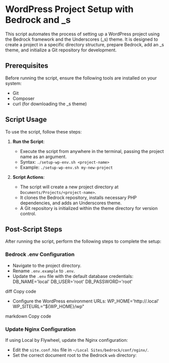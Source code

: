 # WordPress Project Setup with Bedrock and _s

This script automates the process of setting up a WordPress project using the Bedrock framework and the Underscores (_s) theme. It is designed to create a project in a specific directory structure, prepare Bedrock, add an _s theme, and initialize a Git repository for development.

## Prerequisites

Before running the script, ensure the following tools are installed on your system:

- Git
- Composer
- curl (for downloading the _s theme)

## Script Usage

To use the script, follow these steps:

1. **Run the Script**:
   - Execute the script from anywhere in the terminal, passing the project name as an argument.
   - Syntax: `./setup-wp-env.sh <project-name>`
   - Example: `./setup-wp-env.sh my-new-project`

2. **Script Actions**:
   - The script will create a new project directory at `Documents/Projects/<project-name>`.
   - It clones the Bedrock repository, installs necessary PHP dependencies, and adds an Underscores theme.
   - A Git repository is initialized within the theme directory for version control.

## Post-Script Steps

After running the script, perform the following steps to complete the setup:

### Bedrock .env Configuration

- Navigate to the project directory.
- Rename `.env.example` to `.env`.
- Update the `.env` file with the default database credentials:
DB_NAME='local'
DB_USER='root'
DB_PASSWORD='root'

diff
Copy code
- Configure the WordPress environment URLs:
WP_HOME='http://<project-name>.local'
WP_SITEURL="${WP_HOME}/wp"

markdown
Copy code

### Update Nginx Configuration

If using Local by Flywheel, update the Nginx configuration:

- Edit the `site.conf.hbs` file in `~/Local Sites/bedrock/conf/nginx/`.
- Set the correct document root to the Bedrock `web` directory:
